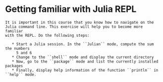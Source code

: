 # Getting familiar with Julia REPL

    It is important in this course that you know how to navigate on the
    Julia command line. This exercise will help you to become more familiar
    with the REPL. Do the following steps:

       * Start a Julia session. In the ``Julian`` mode, compute the sum the numbers
         5 and 6
       * Change to the ``shell`` mode and display the current directory
       * Now, go to the ``package`` mode and list the currently installed packages
       * Finally, display help information of the function ``println`` in ``help`` mode.
